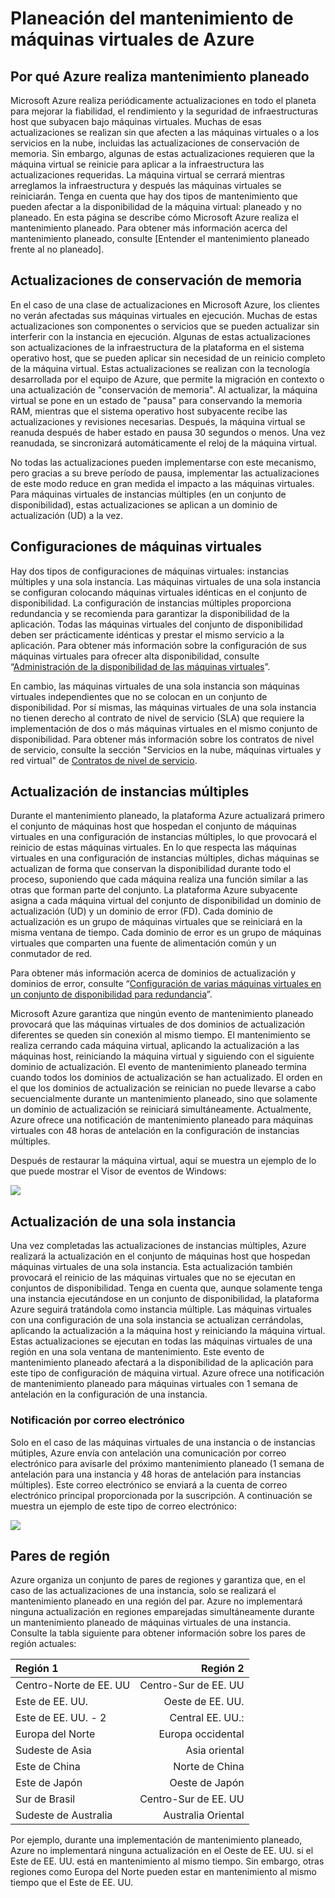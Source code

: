 <properties 
	pageTitle="Planeación del mantenimiento de máquinas virtuales de Azure" 
	description="Entienda qué es el mantenimiento planeado de Azure y cómo afecta a sus máquinas virtuales que se ejecutan en Azure." 
	services="virtual-machines" 
	documentationCenter="" 
	authors="kenazk" 
	manager="timlt" 
	editor=""/>

<tags 
	ms.service="virtual-machines" 
	ms.workload="infrastructure-services" 
	ms.tgt_pltfrm="vm-multiple" 
	ms.devlang="na" 
	ms.topic="article" 
	ms.date="06/29/2015" 
	ms.author="kenazk"/>


# Planeación del mantenimiento de máquinas virtuales de Azure

## Por qué Azure realiza mantenimiento planeado
<p> Microsoft Azure realiza periódicamente actualizaciones en todo el planeta para mejorar la fiabilidad, el rendimiento y la seguridad de infraestructuras host que subyacen bajo máquinas virtuales. Muchas de esas actualizaciones se realizan sin que afecten a las máquinas virtuales o a los servicios en la nube, incluidas las actualizaciones de conservación de memoria. Sin embargo, algunas de estas actualizaciones requieren que la máquina virtual se reinicie para aplicar a la infraestructura las actualizaciones requeridas. La máquina virtual se cerrará mientras arreglamos la infraestructura y después las máquinas virtuales se reiniciarán. Tenga en cuenta que hay dos tipos de mantenimiento que pueden afectar a la disponibilidad de la máquina virtual: planeado y no planeado. En esta página se describe cómo Microsoft Azure realiza el mantenimiento planeado. Para obtener más información acerca del mantenimiento planeado, consulte [Entender el mantenimiento planeado frente al no planeado].

## Actualizaciones de conservación de memoria
En el caso de una clase de actualizaciones en Microsoft Azure, los clientes no verán afectadas sus máquinas virtuales en ejecución. Muchas de estas actualizaciones son componentes o servicios que se pueden actualizar sin interferir con la instancia en ejecución. Algunas de estas actualizaciones son actualizaciones de la infraestructura de la plataforma en el sistema operativo host, que se pueden aplicar sin necesidad de un reinicio completo de la máquina virtual. Estas actualizaciones se realizan con la tecnología desarrollada por el equipo de Azure, que permite la migración en contexto o una actualización de "conservación de memoria". Al actualizar, la máquina virtual se pone en un estado de "pausa" para conservando la memoria RAM, mientras que el sistema operativo host subyacente recibe las actualizaciones y revisiones necesarias. Después, la máquina virtual se reanuda después de haber estado en pausa 30 segundos o menos. Una vez reanudada, se sincronizará automáticamente el reloj de la máquina virtual.

No todas las actualizaciones pueden implementarse con este mecanismo, pero gracias a su breve período de pausa, implementar las actualizaciones de este modo reduce en gran medida el impacto a las máquinas virtuales. Para máquinas virtuales de instancias múltiples (en un conjunto de disponibilidad), estas actualizaciones se aplican a un dominio de actualización (UD) a la vez.

## Configuraciones de máquinas virtuales
Hay dos tipos de configuraciones de máquinas virtuales: instancias múltiples y una sola instancia. Las máquinas virtuales de una sola instancia se configuran colocando máquinas virtuales idénticas en el conjunto de disponibilidad. La configuración de instancias múltiples proporciona redundancia y se recomienda para garantizar la disponibilidad de la aplicación. Todas las máquinas virtuales del conjunto de disponibilidad deben ser prácticamente idénticas y prestar el mismo servicio a la aplicación. Para obtener más información sobre la configuración de sus máquinas virtuales para ofrecer alta disponibilidad, consulte “<a href="http://azure.microsoft.com/documentation/articles/virtual-machines-manage-availability/">Administración de la disponibilidad de las máquinas virtuales</a>”.

En cambio, las máquinas virtuales de una sola instancia son máquinas virtuales independientes que no se colocan en un conjunto de disponibilidad. Por sí mismas, las máquinas virtuales de una sola instancia no tienen derecho al contrato de nivel de servicio (SLA) que requiere la implementación de dos o más máquinas virtuales en el mismo conjunto de disponibilidad. Para obtener más información sobre los contratos de nivel de servicio, consulte la sección "Servicios en la nube, máquinas virtuales y red virtual" de [Contratos de nivel de servicio](http://azure.microsoft.com/support/legal/sla/).


## Actualización de instancias múltiples
Durante el mantenimiento planeado, la plataforma Azure actualizará primero el conjunto de máquinas host que hospedan el conjunto de máquinas virtuales en una configuración de instancias múltiples, lo que provocará el reinicio de estas máquinas virtuales. En lo que respecta las máquinas virtuales en una configuración de instancias múltiples, dichas máquinas se actualizan de forma que conservan la disponibilidad durante todo el proceso, suponiendo que cada máquina realiza una función similar a las otras que forman parte del conjunto. La plataforma Azure subyacente asigna a cada máquina virtual del conjunto de disponibilidad un dominio de actualización (UD) y un dominio de error (FD). Cada dominio de actualización es un grupo de máquinas virtuales que se reiniciará en la misma ventana de tiempo. Cada dominio de error es un grupo de máquinas virtuales que comparten una fuente de alimentación común y un conmutador de red.

Para obtener más información acerca de dominios de actualización y dominios de error, consulte “<a href="http://azure.microsoft.com/documentation/articles/virtual-machines-manage-availability/#configure-multiple-virtual-machines-in-an-availability-set-for-redundancy">Configuración de varias máquinas virtuales en un conjunto de disponibilidad para redundancia</a>”.

Microsoft Azure garantiza que ningún evento de mantenimiento planeado provocará que las máquinas virtuales de dos dominios de actualización diferentes se queden sin conexión al mismo tiempo. El mantenimiento se realiza cerrando cada máquina virtual, aplicando la actualización a las máquinas host, reiniciando la máquina virtual y siguiendo con el siguiente dominio de actualización. El evento de mantenimiento planeado termina cuando todos los dominios de actualización se han actualizado. El orden en el que los dominios de actualización se reinician no puede llevarse a cabo secuencialmente durante un mantenimiento planeado, sino que solamente un dominio de actualización se reiniciará simultáneamente. Actualmente, Azure ofrece una notificación de mantenimiento planeado para máquinas virtuales con 48 horas de antelación en la configuración de instancias múltiples.

Después de restaurar la máquina virtual, aquí se muestra un ejemplo de lo que puede mostrar el Visor de eventos de Windows:

<!--Image reference-->
![][image2]

## Actualización de una sola instancia
Una vez completadas las actualizaciones de instancias múltiples, Azure realizará la actualización en el conjunto de máquinas host que hospedan máquinas virtuales de una sola instancia. Esta actualización también provocará el reinicio de las máquinas virtuales que no se ejecutan en conjuntos de disponibilidad. Tenga en cuenta que, aunque solamente tenga una instancia ejecutándose en un conjunto de disponibilidad, la plataforma Azure seguirá tratándola como instancia múltiple. Las máquinas virtuales con una configuración de una sola instancia se actualizan cerrándolas, aplicando la actualización a la máquina host y reiniciando la máquina virtual. Estas actualizaciones se ejecutan en todas las máquinas virtuales de una región en una sola ventana de mantenimiento. Este evento de mantenimiento planeado afectará a la disponibilidad de la aplicación para este tipo de configuración de máquina virtual. Azure ofrece una notificación de mantenimiento planeado para máquinas virtuales con 1 semana de antelación en la configuración de una instancia.
 
### Notificación por correo electrónico
Solo en el caso de las máquinas virtuales de una instancia o de instancias mútiples, Azure envía con antelación una comunicación por correo electrónico para avisarle del próximo mantenimiento planeado (1 semana de antelación para una instancia y 48 horas de antelación para instancias múltiples). Este correo electrónico se enviará a la cuenta de correo electrónico principal proporcionada por la suscripción. A continuación se muestra un ejemplo de este tipo de correo electrónico:

<!--Image reference-->
![][image1]

## Pares de región
Azure organiza un conjunto de pares de regiones y garantiza que, en el caso de las actualizaciones de una instancia, solo se realizará el mantenimiento planeado en una región del par. Azure no implementará ninguna actualización en regiones emparejadas simultáneamente durante un mantenimiento planeado de máquinas virtuales de una instancia. Consulte la tabla siguiente para obtener información sobre los pares de región actuales:

Región 1 | Región 2
:----- | ------:
Centro-Norte de EE. UU | Centro-Sur de EE. UU
Este de EE. UU. | Oeste de EE. UU.
Este de EE. UU. - 2 | Central EE. UU.:
Europa del Norte | Europa occidental
Sudeste de Asia | Asia oriental
Este de China | Norte de China
Este de Japón | Oeste de Japón
Sur de Brasil | Centro-Sur de EE. UU
Sudeste de Australia | Australia Oriental

Por ejemplo, durante una implementación de mantenimiento planeado, Azure no implementará ninguna actualización en el Oeste de EE. UU. si el Este de EE. UU. está en mantenimiento al mismo tiempo. Sin embargo, otras regiones como Europa del Norte pueden estar en mantenimiento al mismo tiempo que el Este de EE. UU.

<!--Anchors-->
[image1]: ./media/virtual-machines-planned-maintenance/vmplanned1.png
[image2]: ./media/virtual-machines-planned-maintenance/EventViewerPostReboot.png
[image3]: ./media/virtual-machines-planned-maintenance/RegionPairs.PNG


<!--Link references-->
[Virtual Machines Manage Availability]: virtual-machines-windows-tutorial.md
[Entender el mantenimiento planeado frente al no planeado]: virtual-machines-manage-availability.md#Understand-planned-versus-unplanned-maintenance/
 

<!---HONumber=July15_HO1-->